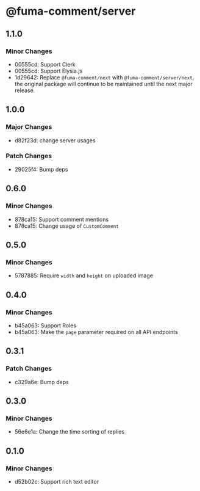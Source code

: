 # @fuma-comment/server

## 1.1.0

### Minor Changes

- 00555cd: Support Clerk
- 00555cd: Support Elysia.js
- 1d29642: Replace `@fuma-comment/next` with `@fuma-comment/server/next`, the original package will continue to be maintained until the next major release.

## 1.0.0

### Major Changes

- d82f23d: change server usages

### Patch Changes

- 29025f4: Bump deps

## 0.6.0

### Minor Changes

- 878ca15: Support comment mentions
- 878ca15: Change usage of `CustomComment`

## 0.5.0

### Minor Changes

- 5787885: Require `width` and `height` on uploaded image

## 0.4.0

### Minor Changes

- b45a063: Support Roles
- b45a063: Make the `page` parameter required on all API endpoints

## 0.3.1

### Patch Changes

- c329a6e: Bump deps

## 0.3.0

### Minor Changes

- 56e6e1a: Change the time sorting of replies

## 0.1.0

### Minor Changes

- d52b02c: Support rich text editor
